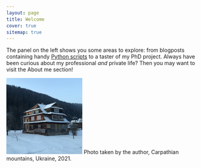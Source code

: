 ```yaml
---
layout: page
title: Welcome
cover: true
sitemap: true
---
```


The panel on the left shows you some areas to explore: from blogposts containing handy [Python scripts](https://renswilderom.github.io/blog/python/) to a taster of my PhD project. Always have been curious about my professional _and_ private life? Then you may want to visit the About me section!


<!-- ![home](/assets/img/home_2.jpeg) -->
<img src="/assets/img/home_2.jpeg" alt="Carpathian" width="200" height="200"/>
Photo taken by the author, Carpathian mountains, Ukraine, 2021.
